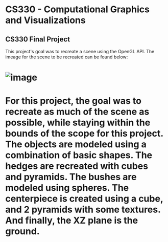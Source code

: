 # CS330 - Computational Graphics and Visualizations
CS330 Final Project
-----
This project's goal was to recreate a scene using the OpenGL API. The imeage for the scene to be recreated can be found below:
# ![image](https://user-images.githubusercontent.com/116769623/204107661-8563b7fa-3e2c-4a3b-afcb-e3b6e85d7304.png)
# For this project, the goal was to recreate as much of the scene as possible, while staying within the bounds of the scope for this project. The objects are modeled using a combination of basic shapes. The hedges are recreated with cubes and pyramids. The bushes are modeled using spheres. The centerpiece is created using a cube, and 2 pyramids with some textures. And finally, the XZ plane is the ground.
